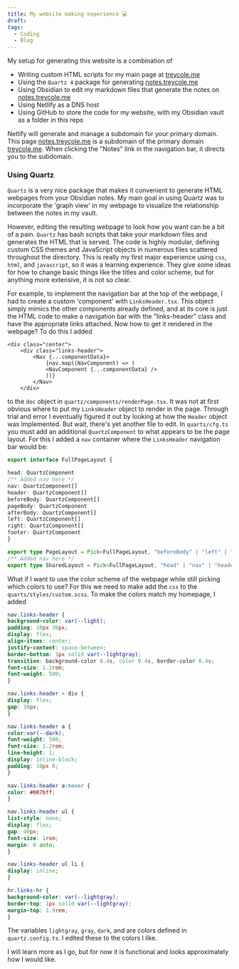 ```yaml
---
title: My website making experience 💻
draft: 
tags:
  - Coding
  - Blog
---
```

My setup for generating this website is a combination of 

- Writing custom HTML scripts for my main page at [treycole.me](treycole.me)
- Using the `Quartz 4` package for generating [notes.treycole.me](notes.treycole.me)
- Using Obsidian to edit my markdown files that generate the notes on [notes.treycole.me](notes.treycole.me) 
- Using Netlify as a DNS host
- Using GitHub to store the code for my website, with my Obsidian vault as a folder in this repo

Netlify will generate and manage a subdomain for your primary domain. This page [notes.treycole.me](notes.treycole.me) is a subdomain of the primary domain [treycole.me](treycole.me). When clicking the "Notes" link in the navigation bar, it directs you to the subdomain.
### Using Quartz

`Quartz` is a very nice package that makes it convenient to generate HTML webpages from your Obsidian notes. My main goal in using Quartz was to incorporate the 'graph view' in my webpage to visualize the relationship between the notes in my vault. 

However, editing the resulting webpage to look how you want can be a bit of a pain. `Quartz` has bash scripts that take your markdown files and generates the HTML that is served. The code is highly modular, defining custom CSS themes and JavaScript objects in numerous files scattered throughout the directory. This is really my first major experience using `css`, `html`, and `javascript`, so it was a learning experience. They give some ideas for how to change basic things like the titles and color scheme, but for anything more extensive, it is not so clear.

For example, to implement the navigation bar at the top of the webpage, I had to create a custom 'component' with `LinksHeader.tsx`. This object simply mimics the other components already defined, and at its core is just the HTML code to make a navigation bar with the "links-header" class and have the appropriate links attached. Now how to get it rendered in the webpage? To do this I added

```tsx
<div class="center">
	<div class="links-header">
		<Nav {...componentData}>
			{nav.map((NavComponent) => (
			<NavComponent {...componentData} />
			))}
		</Nav>
	</div>
```


to the `doc` object in `quartz/components/renderPage.tsx`. It was not at first obvious where to put my `LinksHeader` object to render in the page. Through trial and error I eventually figured it out by looking at how the `Header` object was implemented. But wait, there's yet another file to edit. In `quarts/cfg.ts` you must add an additional `QuartzComponent` to what appears to be the page layout. For this I added a `nav` container where the `LinksHeader` navigation bar would be:

```ts
export interface FullPageLayout {

head: QuartzComponent
/** Added nav here */
nav: QuartzComponent[]
header: QuartzComponent[]
beforeBody: QuartzComponent[]
pageBody: QuartzComponent
afterBody: QuartzComponent[]
left: QuartzComponent[]
right: QuartzComponent[]
footer: QuartzComponent
}

export type PageLayout = Pick<FullPageLayout, "beforeBody" | "left" | "right">
/** Added nav here */
export type SharedLayout = Pick<FullPageLayout, "head" | "nav" | "header" | "footer" | "afterBody">
```

What if I want to use the color scheme of the webpage while still picking which colors to use? For this we need to make add the `css` to the `quarts/styles/custom.scss`. To make the colors match my homepage, I added

```scss
nav.links-header {
background-color: var(--light);
padding: 10px 30px;
display: flex;
align-items: center;
justify-content: space-between;
border-bottom: 1px solid var(--lightgray);
transition: background-color 0.4s, color 0.4s, border-color 0.4s;
font-size: 1.2rem;
font-weight: 500;
}

nav.links-header > div {
display: flex;
gap: 30px;
}

nav.links-header a {
color:var(--dark);
font-weight: 500;
font-size: 1.2rem;
line-height: 1;
display: inline-block;
padding: 10px 0;
}

nav.links-header a:hover {
color: #007bff;
}

nav.links-header ul {
list-style: none;
display: flex;
gap: 40px;
font-size: 1rem;
margin: 0 auto;
}

nav.links-header ul li {
display: inline;
}

hr.links-hr {
background-color: var(--lightgray);
border-top: 1px solid var(--lightgray);
margin-top: 1.9rem;
}
```

The variables `lightgray`, `gray`, `dark`, and are colors defined in `quartz.config.ts`. I edited these to the colors I like.

I will learn more as I go, but for now it is functional and looks approximately how I would like. 
